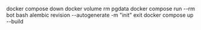 docker compose down
docker volume rm pgdata
docker compose run --rm bot bash
alembic revision --autogenerate -m "init"
exit
docker compose up --build